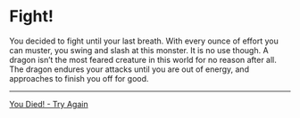 # Fight!
You decided to fight until your last breath. With every ounce of effort you can muster, you swing and slash at this monster. It is no use though. A dragon isn’t the most feared creature in this world for no reason after all. The dragon endures your attacks until you are out of energy, and approaches to finish you off for good.

---

[You Died! - Try Again](intro.md)